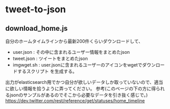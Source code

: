 # tweet-to-json

## download_home.js
自分のホームタイムラインから最新200件くらいダウンロードして、
* user.json : その中に含まれるユーザー情報をまとめたjson
* tweet.json : ツイートをまとめたjson
* imgwget.sh : user.jsonに含まれるユーザーのアイコンをwgetでダウンロードするスクリプト
を生成する。

出力がelasticsearch用でかつ自分が欲しいデータしか取っていないので、適当に欲しい情報を拾うように弄ってください。
参考(このページの下の方に得られるjsonのサンプルがあるのでそこから必要なデータを引き抜く感じで。)
https://dev.twitter.com/rest/reference/get/statuses/home_timeline
